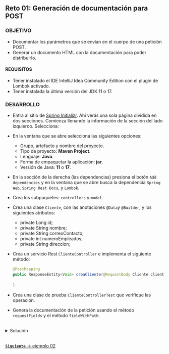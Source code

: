 ## Reto 01: Generación de documentación para POST

### OBJETIVO

- Documentar los parámetros que se envían en el cuerpo de una petición POST.
- Generar un documento HTML con la documentación para poder distribuirlo.

#### REQUISITOS
- Tener instalado el IDE IntelliJ Idea Community Edition con el plugin de Lombok activado.
- Tener instalada la última versión del JDK 11 o 17.


### DESARROLLO
- Entra al sitio de <a href="https://start.spring.io/" target="_blank">Spring Initializr</a>. Ahí verás una sola página dividida en dos secciones. Comienza llenando la información de la sección del lado izquierdo. Selecciona:

- En la ventana que se abre selecciona las siguientes opciones:
    - Grupo, artefacto y nombre del proyecto.
    - Tipo de proyecto: **Maven Project**.
    - Lenguaje: **Java**.
    - Forma de empaquetar la aplicación: **jar**.
    - Versión de Java: **11** o **17**.

- En la sección de la derecha (las dependencias) presiona el botón `Add dependencies` y en la ventana que se abre busca la dependencia `Spring Web`, `Spring Rest Docs`, y `Lombok`.
- Crea los subpaquetes: `controllers` y `model`.
- Crea una clase `Cliente`, con las anotaciones `@Data`y `@Builder`, y los siguientes atributos:
    - private Long id;
    - private String nombre;
    - private String correoContacto;
    - private int numeroEmpleados;
    - private String direccion;
- Crea un servicio Rest `ClienteController` e implementa el siguiente método:

    ```java
    @PostMapping
    public ResponseEntity<Void> creaCliente(@RequestBody Cliente cliente) {

    }
    ```

- Crea una clase de prueba `ClienteControllerTest` que verifique las operación.
- Genera la documentación de la petición usando el método `requestFields` y el método `fieldWithPath`.

</br>

<details>
	<summary>Solución</summary>

1. Entra al sitio de <a href="https://start.spring.io/" target="_blank">Spring Initializr</a>. Ahí verás una sola página dividida en dos secciones. Comienza llenando la información de la sección del lado izquierdo. Selecciona:

2. En la ventana que se abre selecciona las siguientes opciones:
    - Grupo, artefacto y nombre del proyecto.
    - Tipo de proyecto: **Maven Project**.
    - Lenguaje: **Java**.
    - Forma de empaquetar la aplicación: **jar**.
    - Versión de Java: **11** o **17**.

3. En la sección de la derecha (las dependencias) presiona el botón `Add dependencies` y en la ventana que se abre busca la dependencia `Spring Web`, `Spring Rest Docs`, y `Lombok`.

4. Dale un nombre y una ubicación al proyecto y presiona el botón *Generate*.

5. En el proyecto que se acaba de crear debes tener el siguiente paquete `org.bedu.java.backend.sesion8.reto1`. Dentro crea los subpaquetes: `controllers` y `model`.

6. Dentro del paquete `model` crea una clase llamada `Cliente` de la siguiente forma:

    ```java
    @Data
    @Builder
    public class Cliente {
        private Long id;
        private String nombre;
        private String correoContacto;
        private int numeroEmpleados;
        private String direccion;
    }

    ```

7. En el paquete `controllers` crea una clase llamada `ClienteController` que represente un servicio REST de Spring:

    ```java
    @RestController
    @RequestMapping("/cliente")
    public class ClienteController {

    }
    ```

8. Coloca un método dentro de esta clase que creará un `Cliente` nuevo.
    ```java
    @PostMapping
    public ResponseEntity<Void> creaCliente(@Validated @RequestBody Cliente cliente){
        return ResponseEntity.created(URI.create("1")).build();
    }
    ```

9. En el directorio de pruebas de Maven agrega una nueva clase llamada `ClienteControllerTest`. Decora la nueva clase con las anotaciones `@AutoConfigureRestDocs` y `@WebMvcTest(ClienteController.class)`. 

    ```java
    @AutoConfigureRestDocs
    @WebMvcTest(ClienteController.class)
    class ClienteControllerTest {

    }
    ```

10. Agrega una instancia de tipo `MockMvc` y decórala con la anotación `@Autowired`:

    ```java
    @Autowired
    private MockMvc mockMvc;
    ```

11. Crea un método llamado `creaClienteTest` para verificar la obtención del cliente:

    ```java
    @Test
    void creaClienteTest() throws Exception {
        Cliente clienteParametro = Cliente.builder().nombre("Nombre").direccion("Direccion").numeroEmpleados(10).correoContacto("contacto@cliente.com").build();

        mockMvc.perform(post("/cliente")
                .contentType(MediaType.APPLICATION_JSON)
                .content(new ObjectMapper().writeValueAsString(clienteParametro)))
                .andExpect(status().isCreated())

    }
    ```

12. Ejecuta la prueba, esta debe pasar de forma correcta:

    ![imagen](img/img_02.png)

13. Indica en la prueba que esta debe generar documentación, y que la misma se debe colocar en el directrio `cliente/post-cliente`. Se documentarán los parámetros de la petición (en este caso todos los atributos del objeto `Cliente`).

    ```java
    @Test
    void creaClienteTest() throws Exception {
        Cliente clienteParametro = Cliente.builder().nombre("Nombre").direccion("Direccion").numeroEmpleados(10).correoContacto("contacto@cliente.com").build();

        mockMvc.perform(post("/cliente")
                .contentType(MediaType.APPLICATION_JSON)
                .content(new ObjectMapper().writeValueAsString(clienteParametro)))
                .andExpect(status().isCreated())

                .andDo(document("cliente/post-cliente",
                        requestFields(
                                fieldWithPath("id").description("El identificador del nuevo cliente"),
                                fieldWithPath("nombre").description("El nombre del cliente"),
                                fieldWithPath("direccion").description("La dirección del cliente"),
                                fieldWithPath("correoContacto").description("La dirección de correo electrónico de contacto"),
                                fieldWithPath("numeroEmpleados").description("El número de personas que trabajan en las oficinas e cliente")
                        )));
    }
    ```

14. Ejecuta la prueba haciendo nuevamente. En el directorio `target` se ha creado un subdirectorio `generated-snippets` y adentro de este un conjunto de archivos `.adoc`, Estos contienen la información generada de la ejecución de la prueba.

    ![imagen](img/img_03.png)

15. Abre el contenido de cualquiera de los archivos. Debes ver la información en texto plano, de la siguiente forma:

    ![imagen](img/img_04.png)

16. Dentro del directorio de código fuente de la aplicación crea un subdirectorio `docs` y dentro otro subdirectorio `asciidocs`. Adentro de este crea un archivo llamado `post-cliente.adoc`:

17. Coloca el siguiente contenido dentro del archivo:

    ```adoc
    [[clientes]]
    == Clientes

    === POST nuevo cliente
    Crea un nuevo cliente

    ==== Ejemplo de petición
    include::{snippets}/cliente/post-cliente/http-request.adoc[]

    ==== Campos de la petición
    include::{snippets}/cliente/post-cliente/request-fields.adoc[]

    ==== Ejemplo de respuesta
    include::{snippets}/cliente/post-cliente/http-response.adoc[]

    ==== Ejemplo usando CURL
    include::{snippets}/cliente/post-cliente/curl-request.adoc[]

    ```

18. En el archivo `pom.xml` del proyecto busca, en la sección de plugins, el plugin `asciidoctor-maven-plugin` y colola las siguientes elementos dentro de la etiqueta `<configuration>`:

    ```xml
    <sourceDirectory>src/docs/asciidocs</sourceDirectory>
    <outputDirectory>target/generated-docs</outputDirectory>
    ```

    El plugin debe uedar de la siguiente forma:
    ```xml
    <plugin>
        <groupId>org.asciidoctor</groupId>
        <artifactId>asciidoctor-maven-plugin</artifactId>
        <version>1.5.8</version>
        <executions>
            <execution>
                <id>generate-docs</id>
                <phase>prepare-package</phase>
                <goals>
                    <goal>process-asciidoc</goal>
                </goals>
                <configuration>
                    <backend>html</backend>
                    <sourceDirectory>src/docs/asciidocs</sourceDirectory>
                    <outputDirectory>target/generated-docs</outputDirectory>
                </configuration>
            </execution>
        </executions>
        <dependencies>
            <dependency>
                <groupId>org.springframework.restdocs</groupId>
                <artifactId>spring-restdocs-asciidoctor</artifactId>
                <version>${spring-restdocs.version}</version>
            </dependency>
        </dependencies>
    </plugin>
    ```

19. Ejecuta nuevamente la prueba. Dentro del directorio `target` debe haberse creado un subdirectorio `generated-docs` y dentro de este un archivo llamado `post-cliente.html`.

    ![imagen](img/img_06.png)

20. Abre este archivo en un navegador. La página con la documentación debe verse de la siguiente forma:

    ![imagen](img/img_07.png)

</details>


<br>

[**`Siguiente`** -> ejemplo 02](../Ejemplo-02/)